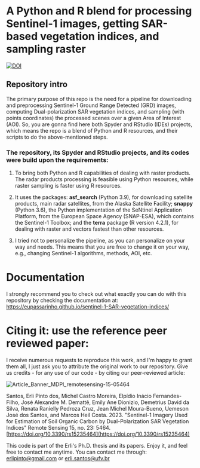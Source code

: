 # A Python and R blend for processing Sentinel-1 images, getting SAR-based vegetation indices, and sampling raster

[![DOI](https://zenodo.org/badge/522624694.svg)](https://zenodo.org/badge/latestdoi/522624694)

## Repository intro

The primary purpose of this repo is the need for a pipeline for downloading and preprocessing Sentinel-1 Ground Range Detected (GRD) images, computing Dual-polarization SAR vegetation indices, and sampling (with points coordinates) the processed scenes over a given Area of Interest (AOI). So, you are gonna find here both Spyder and RStudio (IDEs) projects, which means the repo is a blend of Python and R resources, and their scripts to do the above-mentioned steps.

### The repository, its Spyder and RStudio projects, and its codes were build upon the requirements:

1) To bring both Python and R capabilities of dealing with raster products. The radar products processing is feasible using Python resources, while raster sampling is faster using R resources.

2) It uses the packages: **asf_search** (Python 3.9), for downloading satellite products, main radar satellites, from the Alaska Satellite Facility; **snappy** (Python 3.6), the Python implementation of the SeNtinel Application Platform, from the European Space Agency (SNAP-ESA), which contains the Sentinel-1 Toolbox; and the **terra** package (R version 4.2.1), for dealing with raster and vectors fastest than other resources.

3) I tried not to personalize the pipeline, as you can personalize on your way and needs. This means that you are free to change it on your way, e.g., changing Sentinel-1 algorithms, methods, AOI, etc.

# Documentation
I strongly recommend you to check out what exactly you can do with this repository by checking the documentation at:
https://eupassarinho.github.io/sentinel-1-SAR-vegetation-indices/

# Citing it: use the reference peer reviewed paper:
I receive numerous requests to reproduce this work, and I'm happy to grant them all, I just ask you to attribute the original work to our repository. Give us credits - for any use of our code - by citing our peer-reviewed article:

![Article_Banner_MDPI_remotesensing-15-05464](https://github.com/eupassarinho/sentinel-1-SAR-vegetation-indices/assets/52005057/51fcd39b-0ac8-4317-946b-3892b5dad9c6)

Santos, Erli Pinto dos, Michel Castro Moreira, Elpídio Inácio Fernandes-Filho, José Alexandre M. Demattê, Emily Ane Dionizio, Demetrius David da Silva, Renata Ranielly Pedroza Cruz, Jean Michel Moura-Bueno, Uemeson José dos Santos, and Marcos Heil Costa. 2023. "Sentinel-1 Imagery Used for Estimation of Soil Organic Carbon by Dual-Polarization SAR Vegetation Indices" Remote Sensing 15, no. 23: 5464. [https://doi.org/10.3390/rs15235464](https://doi.org/10.3390/rs15235464)

This code is part of the Erli's Ph.D. thesis and its papers. Enjoy it, and feel free to contact me anytime. You can contact me through: erlipinto@gmail.com or erli.santos@ufv.br

